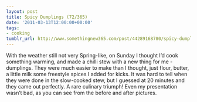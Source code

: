 ```yaml
---
layout: post
title: Spicy Dumplings (72/365)
date: '2011-03-13T12:00:00+00:00'
tags:
- cooking
tumblr_url: http://www.somethingnew365.com/post/44289168780/spicy-dumplings-72365
---
```

With the weather still not very Spring-like, on Sunday I thought I’d cook something warming, and made a chilli stew with a new thing for me - dumplings.
They were much easier to make than I thought, just flour, butter, a little milk some freestyle spices I added for kicks. It was hard to tell when they were done in the slow-cooked stew, but I guessed at 20 minutes and they came out perfectly. A rare culinary triumph!
Even my presentation wasn’t bad, as you can see from the before and after pictures.

